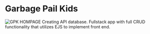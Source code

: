 # Garbage Pail Kids
![GPK HOMPAGE](images/gpk_home.png)
Creating API database. Fullstack app with full CRUD functionality that utilizes EJS to implement front end.

